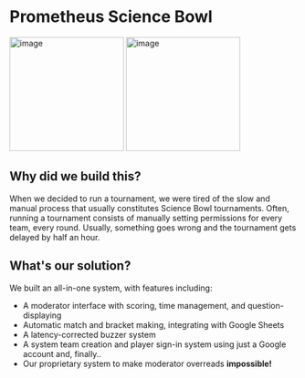 # Prometheus Science Bowl
<p float="left">
  <img width="200" alt="image" src="https://github.com/CodingPower472/prometheus-science-bowl/assets/8381348/08c7dac3-b10c-49c5-b326-a11da61259c8">
  <img width="200" alt="image" src="https://github.com/CodingPower472/prometheus-science-bowl/assets/8381348/c536153b-482f-4ee7-9f20-46f52b7808fc">
</p>



## Why did we build this?
When we decided to run a tournament, we were tired of the slow and manual process that usually constitutes Science Bowl tournaments. Often, running a tournament consists of manually setting permissions for every team, every round. Usually, something goes wrong and the tournament gets delayed by half an hour.

## What's our solution?
We built an all-in-one system, with features including:
- A moderator interface with scoring, time management, and question-displaying
- Automatic match and bracket making, integrating with Google Sheets
- A latency-corrected buzzer system
- A system team creation and player sign-in system using just a Google account
and, finally..
- Our proprietary system to make moderator overreads **impossible!**
